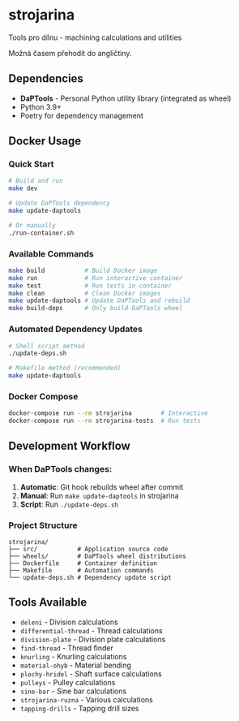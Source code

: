 # strojarina
Tools pro dílnu - machining calculations and utilities

Možná časem přehodit do angličtiny.

## Dependencies
- **DaPTools** - Personal Python utility library (integrated as wheel)
- Python 3.9+
- Poetry for dependency management

## Docker Usage

### Quick Start
```bash
# Build and run
make dev

# Update DaPTools dependency
make update-daptools

# Or manually
./run-container.sh
```

### Available Commands
```bash
make build           # Build Docker image
make run             # Run interactive container
make test            # Run tests in container
make clean           # Clean Docker images
make update-daptools # Update DaPTools and rebuild
make build-deps      # Only build DaPTools wheel
```

### Automated Dependency Updates
```bash
# Shell script method
./update-deps.sh

# Makefile method (recommended)
make update-daptools
```

### Docker Compose
```bash
docker-compose run --rm strojarina        # Interactive
docker-compose run --rm strojarina-tests  # Run tests
```

## Development Workflow

### When DaPTools changes:
1. **Automatic**: Git hook rebuilds wheel after commit
2. **Manual**: Run `make update-daptools` in strojarina
3. **Script**: Run `./update-deps.sh`

### Project Structure
```
strojarina/
├── src/           # Application source code
├── wheels/        # DaPTools wheel distributions
├── Dockerfile     # Container definition
├── Makefile       # Automation commands
└── update-deps.sh # Dependency update script
```

## Tools Available
- `deleni` - Division calculations
- `differential-thread` - Thread calculations
- `division-plate` - Division plate calculations
- `find-thread` - Thread finder
- `knurling` - Knurling calculations
- `material-ohyb` - Material bending
- `plochy-hridel` - Shaft surface calculations
- `pulleys` - Pulley calculations
- `sine-bar` - Sine bar calculations
- `strojarina-ruzna` - Various calculations
- `tapping-drills` - Tapping drill sizes